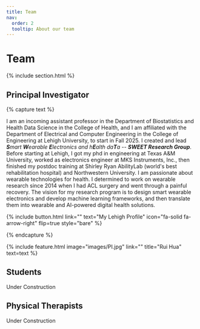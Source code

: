 ```yaml
---
title: Team
nav:
  order: 2
  tooltip: About our team
---
```


# Team

{% include section.html %}

## Principal Investigator

{% capture text %}

I am an incoming assistant professor in the Department of Biostatistics and Health Data Science in the College of Health, and I am affiliated with the Department of Electrical and Computer Engineering in the College of Engineering at Lehigh University, to start in Fall 2025. I created and lead _**S**mart **W**earable **E**lectronics and h**E**alth da**T**a_ -- **_SWEET Research Group_**. Before starting at Lehigh, I got my phd in engineering at Texas A&M University, worked as electronics engineer at MKS Instruments, Inc., then finished my postdoc training at Shirley Ryan AbilityLab (world's best rehabilitation hospital) and Northwestern University. I am passionate about wearable technologies for health. I determined to work on wearable research since 2014 when I had ACL surgery and went through a painful recovery. The vision for my research program is to design smart wearable electronics and develop machine learning frameworks, and then translate them into wearable and AI-powered digital health solutions. 

{%
  include button.html
  link=""
  text="My Lehigh Profile"
  icon="fa-solid fa-arrow-right"
  flip=true
  style="bare"
%}

{% endcapture %}

{%
  include feature.html
  image="images/PI.jpg"
  link=""
  title="Rui Hua"
  text=text
%}

## Students
Under Construction


## Physical Therapists
Under Construction


